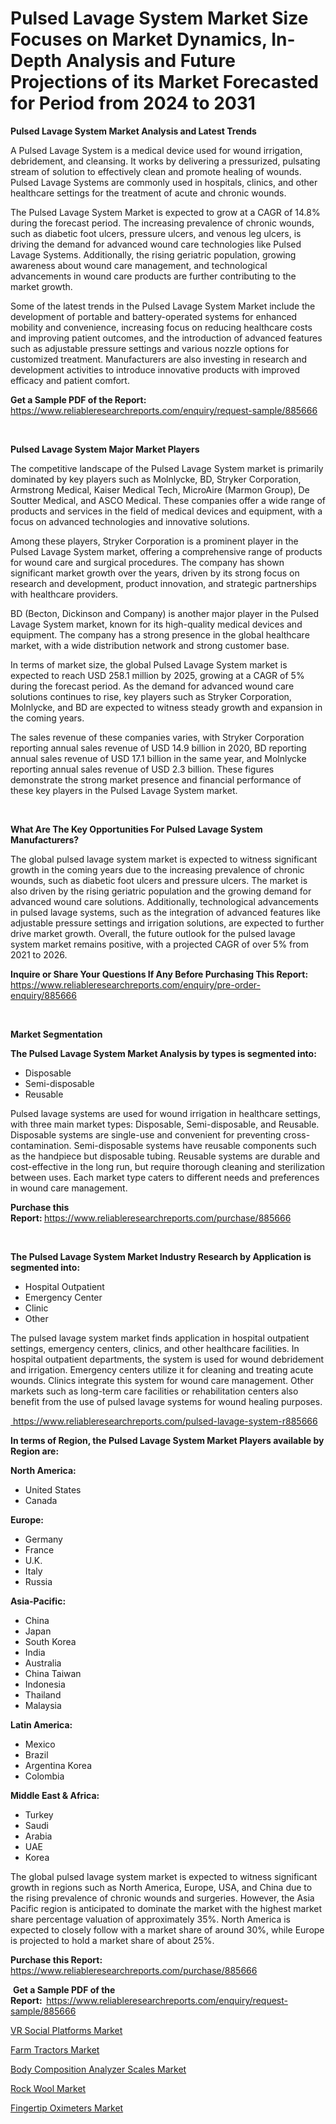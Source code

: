<p><h1>Pulsed Lavage System Market Size Focuses on Market Dynamics, In-Depth Analysis and Future Projections of its Market Forecasted for Period from 2024 to 2031</h1></p><p><strong>Pulsed Lavage System Market Analysis and Latest Trends</strong></p>
<p><p>A Pulsed Lavage System is a medical device used for wound irrigation, debridement, and cleansing. It works by delivering a pressurized, pulsating stream of solution to effectively clean and promote healing of wounds. Pulsed Lavage Systems are commonly used in hospitals, clinics, and other healthcare settings for the treatment of acute and chronic wounds.</p><p>The Pulsed Lavage System Market is expected to grow at a CAGR of 14.8% during the forecast period. The increasing prevalence of chronic wounds, such as diabetic foot ulcers, pressure ulcers, and venous leg ulcers, is driving the demand for advanced wound care technologies like Pulsed Lavage Systems. Additionally, the rising geriatric population, growing awareness about wound care management, and technological advancements in wound care products are further contributing to the market growth.</p><p>Some of the latest trends in the Pulsed Lavage System Market include the development of portable and battery-operated systems for enhanced mobility and convenience, increasing focus on reducing healthcare costs and improving patient outcomes, and the introduction of advanced features such as adjustable pressure settings and various nozzle options for customized treatment. Manufacturers are also investing in research and development activities to introduce innovative products with improved efficacy and patient comfort.</p></p>
<p><strong>Get a Sample PDF of the Report:&nbsp;</strong> <a href="https://www.reliableresearchreports.com/enquiry/request-sample/885666">https://www.reliableresearchreports.com/enquiry/request-sample/885666</a></p>
<p>&nbsp;</p>
<p><strong>Pulsed Lavage System Major Market Players</strong></p>
<p><p>The competitive landscape of the Pulsed Lavage System market is primarily dominated by key players such as Molnlycke, BD, Stryker Corporation, Armstrong Medical, Kaiser Medical Tech, MicroAire (Marmon Group), De Soutter Medical, and ASCO Medical. These companies offer a wide range of products and services in the field of medical devices and equipment, with a focus on advanced technologies and innovative solutions.</p><p>Among these players, Stryker Corporation is a prominent player in the Pulsed Lavage System market, offering a comprehensive range of products for wound care and surgical procedures. The company has shown significant market growth over the years, driven by its strong focus on research and development, product innovation, and strategic partnerships with healthcare providers.</p><p>BD (Becton, Dickinson and Company) is another major player in the Pulsed Lavage System market, known for its high-quality medical devices and equipment. The company has a strong presence in the global healthcare market, with a wide distribution network and strong customer base.</p><p>In terms of market size, the global Pulsed Lavage System market is expected to reach USD 258.1 million by 2025, growing at a CAGR of 5% during the forecast period. As the demand for advanced wound care solutions continues to rise, key players such as Stryker Corporation, Molnlycke, and BD are expected to witness steady growth and expansion in the coming years.</p><p>The sales revenue of these companies varies, with Stryker Corporation reporting annual sales revenue of USD 14.9 billion in 2020, BD reporting annual sales revenue of USD 17.1 billion in the same year, and Molnlycke reporting annual sales revenue of USD 2.3 billion. These figures demonstrate the strong market presence and financial performance of these key players in the Pulsed Lavage System market.</p></p>
<p>&nbsp;</p>
<p><strong>What Are The Key Opportunities For Pulsed Lavage System Manufacturers?</strong></p>
<p><p>The global pulsed lavage system market is expected to witness significant growth in the coming years due to the increasing prevalence of chronic wounds, such as diabetic foot ulcers and pressure ulcers. The market is also driven by the rising geriatric population and the growing demand for advanced wound care solutions. Additionally, technological advancements in pulsed lavage systems, such as the integration of advanced features like adjustable pressure settings and irrigation solutions, are expected to further drive market growth. Overall, the future outlook for the pulsed lavage system market remains positive, with a projected CAGR of over 5% from 2021 to 2026.</p></p>
<p><strong>Inquire or Share Your Questions If Any Before Purchasing This Report:</strong> <a href="https://www.reliableresearchreports.com/enquiry/pre-order-enquiry/885666">https://www.reliableresearchreports.com/enquiry/pre-order-enquiry/885666</a></p>
<p>&nbsp;</p>
<p><strong>Market Segmentation</strong></p>
<p><strong>The Pulsed Lavage System Market Analysis by types is segmented into:</strong></p>
<p><ul><li>Disposable</li><li>Semi-disposable</li><li>Reusable</li></ul></p>
<p><p>Pulsed lavage systems are used for wound irrigation in healthcare settings, with three main market types: Disposable, Semi-disposable, and Reusable. Disposable systems are single-use and convenient for preventing cross-contamination. Semi-disposable systems have reusable components such as the handpiece but disposable tubing. Reusable systems are durable and cost-effective in the long run, but require thorough cleaning and sterilization between uses. Each market type caters to different needs and preferences in wound care management.</p></p>
<p><strong>Purchase this Report:&nbsp;</strong><a href="https://www.reliableresearchreports.com/purchase/885666">https://www.reliableresearchreports.com/purchase/885666</a></p>
<p>&nbsp;</p>
<p><strong>The Pulsed Lavage System Market Industry Research by Application is segmented into:</strong></p>
<p><ul><li>Hospital Outpatient</li><li>Emergency Center</li><li>Clinic</li><li>Other</li></ul></p>
<p><p>The pulsed lavage system market finds application in hospital outpatient settings, emergency centers, clinics, and other healthcare facilities. In hospital outpatient departments, the system is used for wound debridement and irrigation. Emergency centers utilize it for cleaning and treating acute wounds. Clinics integrate this system for wound care management. Other markets such as long-term care facilities or rehabilitation centers also benefit from the use of pulsed lavage systems for wound healing purposes.</p></p>
<p><a href="https://www.reliableresearchreports.com/pulsed-lavage-system-r885666">&nbsp;https://www.reliableresearchreports.com/pulsed-lavage-system-r885666</a></p>
<p><strong>In terms of Region, the Pulsed Lavage System Market Players available by Region are:</strong></p>
<p>
    <p> <strong> North America: </strong>
        <ul>
            <li>United States</li>
            <li>Canada</li>
        </ul>
        </p> 
    <p> <strong> Europe: </strong>
        <ul>
            <li>Germany</li>
            <li>France</li>
            <li>U.K.</li>
            <li>Italy</li>
            <li>Russia</li>
        </ul>
        </p> 
    <p> <strong> Asia-Pacific: </strong>
        <ul>
            <li>China</li>
            <li>Japan</li>
            <li>South Korea</li>
            <li>India</li>
            <li>Australia</li>
            <li>China Taiwan</li>
            <li>Indonesia</li>
            <li>Thailand</li>
            <li>Malaysia</li>
        </ul>
        </p> 
    <p> <strong> Latin America: </strong>
        <ul>
            <li>Mexico</li>
            <li>Brazil</li>
            <li>Argentina Korea</li>
            <li>Colombia</li>
        </ul>
        </p> 
    <p> <strong> Middle East & Africa: </strong>
        <ul>
            <li>Turkey</li>
            <li>Saudi</li>
            <li>Arabia</li>
            <li>UAE</li>
            <li>Korea</li>
        </ul>
    </p>
    </p>
<p><p>The global pulsed lavage system market is expected to witness significant growth in regions such as North America, Europe, USA, and China due to the rising prevalence of chronic wounds and surgeries. However, the Asia Pacific region is anticipated to dominate the market with the highest market share percentage valuation of approximately 35%. North America is expected to closely follow with a market share of around 30%, while Europe is projected to hold a market share of about 25%.</p></p>
<p><strong>Purchase this Report: </strong><a href="https://www.reliableresearchreports.com/purchase/885666">https://www.reliableresearchreports.com/purchase/885666</a></p>
<p>&nbsp;<strong>Get a Sample PDF of the Report:&nbsp;&nbsp;</strong><a href="https://www.reliableresearchreports.com/enquiry/request-sample/885666">https://www.reliableresearchreports.com/enquiry/request-sample/885666</a></p>
<p><strong></strong></p>
<p><p><a href="https://issuu.com/reportprime-2/docs/vr-social-platforms-market-size-2030.pptx">VR Social Platforms Market</a></p><p><a href="https://www.linkedin.com/pulse/farm-tractors-market-overview-global-trends-future-prospects-namnf?trackingId=VCGt25H2SaC7zcbPF7pDOg%3D%3D">Farm Tractors Market</a></p><p><a href="https://github.com/Krish2023na/Market-Research-Report-List-5/blob/main/body-composition-analyzer-scales-market.md">Body Composition Analyzer Scales Market</a></p><p><a href="https://www.linkedin.com/pulse/rock-wool-market-global-regional-analysis-focus-region-country-level-ru7qf?trackingId=1X6koZrQTvGOQB4mwbhWXA%3D%3D">Rock Wool Market</a></p><p><a href="https://github.com/RickHolmes3/Market-Research-Report-List-6/blob/main/fingertip-oximeters-market.md">Fingertip Oximeters Market</a></p></p>